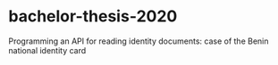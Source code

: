 # bachelor-thesis-2020
Programming an API for reading identity documents: case of the Benin national identity card
